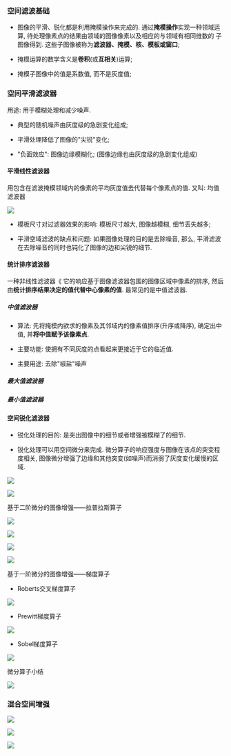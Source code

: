 ### 空间滤波基础

- 图像的平滑、锐化都是利用掩模操作来完成的. 通过**掩模操作**实现一种领域运算, 待处理像素点的结果由领域的图像像素以及相应的与领域有相同维数的
子图像得到. 这些子图像被称为**滤波器、掩模、核、模板或窗口**;

- 掩模运算的数学含义是**卷积**(或**互相关**)运算;

- 掩模子图像中的值是系数值, 而不是灰度值;

### 空间平滑滤波器

用途: 用于模糊处理和减少噪声.

- 典型的随机噪声由灰度级的急剧变化组成;

- 平滑处理降低了图像的"尖锐"变化;

- "负面效应": 图像边缘模糊化; (图像边缘也由灰度级的急剧变化组成)

#### 平滑线性滤波器

用包含在滤波掩模领域内的像素的平均灰度值去代替每个像素点的值. 又叫: 均值滤波器

![](../pic/平滑线性滤波器.png)

- 模板尺寸对过滤器效果的影响: 模板尺寸越大, 图像越模糊, 细节丢失越多;

- 平滑空域滤波的缺点和问题: 如果图像处理的目的是去除噪音, 那么, 平滑滤波在去除噪音的同时也钝化了图像的边和尖锐的细节.

#### 统计排序滤波器

一种非线性滤波器《 它的响应基于图像滤波器包围的图像区域中像素的排序, 然后由**统计排序结果决定的值代替中心像素的值**. 最常见的是中值滤波器.

##### 中值滤波器

- 算法: 先将掩模内欲求的像素及其邻域内的像素值排序(升序或降序), 确定出中值, 并**将中值赋予该像素点**.

- 主要功能: 使拥有不同灰度的点看起来更接近于它的临近值.

- 主要用途: 去除"椒盐"噪声

##### 最大值滤波器

##### 最小值滤波器

#### 空间锐化滤波器

- 锐化处理的目的: 是突出图像中的细节或者增强被模糊了的细节.

- 锐化处理可以用空间微分来完成. 微分算子的响应强度与图像在该点的突变程度相关, 图像微分增强了边缘和其他突变(如噪声)而消弱了灰度变化缓慢的区域.

![](../pic/一阶微分和二阶微分的定义.png)

![](../pic/一阶微分和二阶微分的区别.png)

基于二阶微分的图像增强——拉普拉斯算子

![](../pic/拉普拉斯算子.png)

![](../pic/拉普拉斯算子的具体实现.png)

![](../pic/原始图像和拉普拉斯图像叠加.png)

![](../pic/叠加简化实现.png)

基于一阶微分的图像增强——梯度算子

- Roberts交叉梯度算子

![](../pic/Roberts交叉梯度算子.png)

- Prewitt梯度算子

![](../pic/Prewitt梯度算子.png)

- Sobel梯度算子

![](../pic/Sobel梯度算子.png)

微分算子小结

![](../pic/微分算子小结.png)

### 混合空间增强

![](../pic/混合空间增强法1.png)

![](../pic/混合空间增强法2.png)

![](../pic/混合空间增强法3.png)





